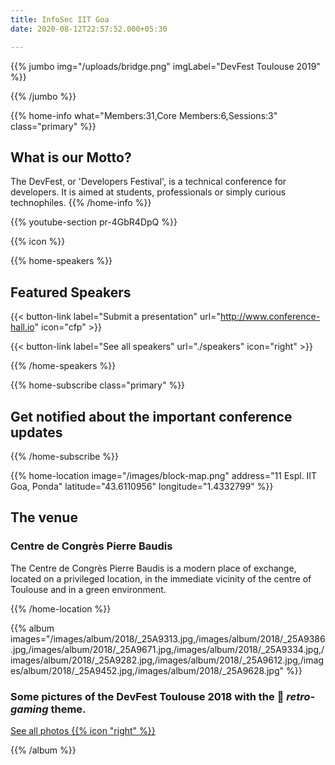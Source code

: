 ```yaml
---
title: InfoSec IIT Goa
date: 2020-08-12T22:57:52.000+05:30

---
```

{{% jumbo img="/uploads/bridge.png" imgLabel="DevFest Toulouse 2019" %}}

{{% /jumbo %}}

{{% home-info what="Members:31,Core Members:6,Sessions:3" class="primary" %}}

## What is our Motto?

The DevFest, or 'Developers Festival', is a technical conference for developers.
It is aimed at students, professionals or simply curious technophiles.
{{% /home-info %}}

{{% youtube-section pr-4GbR4DpQ %}}

{{% icon %}}

{{% home-speakers %}}

## Featured Speakers

{{< button-link label="Submit a presentation"
url="http://www.conference-hall.io"
icon="cfp" >}}

{{< button-link label="See all speakers"
url="./speakers"
icon="right" >}}

{{% /home-speakers %}}

{{% home-subscribe  class="primary" %}}

## Get notified about the important conference updates

{{% /home-subscribe %}}

{{% home-location
image="/images/block-map.png"
address="11 Espl. IIT Goa, Ponda"
latitude="43.6110956"
longitude="1.4332799"  %}}

## The venue

### Centre de Congrès Pierre Baudis

The Centre de Congrès Pierre Baudis is a modern place of exchange,
located on a privileged location,
in the immediate vicinity of the centre of Toulouse and in a green environment.

{{% /home-location %}}

{{% album images="/images/album/2018/_25A9313.jpg,/images/album/2018/_25A9386.jpg,/images/album/2018/_25A9671.jpg,/images/album/2018/_25A9334.jpg,/images/album/2018/_25A9282.jpg,/images/album/2018/_25A9612.jpg,/images/album/2018/_25A9452.jpg,/images/album/2018/_25A9628.jpg" %}}

### Some pictures of the **DevFest Toulouse 2018** with the 👾 _retro-gaming_ theme.

<a class="btn primary" target="_blank" rel="noopener" href="https://photos.app.goo.gl/nJYFVReFUk9mnXbv9">
See all photos
{{% icon "right" %}}
</a>

{{% /album  %}}